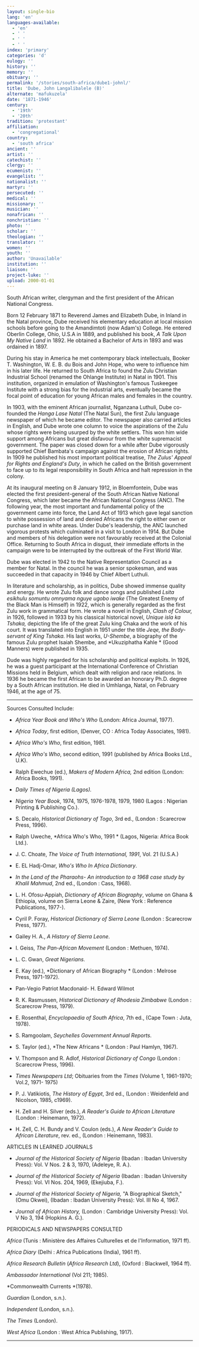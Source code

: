 ```yaml
---
layout: single-bio
lang: 'en'
languages-available:
  - 'en'
  - ' '
  - ' '
  - ' '
index: 'primary'
categories: 'd'
eulogy: ''
history: ''
memory: ''
obituary: ''
permalink: '/stories/south-africa/dube1-johnl/'
title: 'Dube, John Langalibalele (B)'
alternate: 'mafukuzela'
date: '1871-1946'
century:
  - '19th'
  - '20th'
tradition: 'protestant'
affiliation:
  - 'congregational'
country:
  - 'south africa'
ancient: ''
artist: ''
catechist: ''
clergy: ''
ecumenist: ''
evangelist: ''
nationalist: ''
martyr: ''
persecuted: ''
medical: ''
missionary: ''
musician: ''
nonafrican: ''
nonchristian: ''
photo: ''
scholar: ''
theologian: ''
translator: ''
women: ''
youth: ''
author: 'Unavailable'
institution: ''
liaison: ''
project-luke: ''
upload: 2000-01-01
---
```



South African writer, clergyman and the first president of the African National Congress.

Born 12 February 1871 to Reverend James and Elizabeth Dube, in Inland in the Natal province, Dube received his elementary education at local mission schools before going to the Amandimtoti (now Adam's) College. He entered Oberlin College, Ohio, U.S.A in 1889, and published his book, *A Talk Upon My Native Land* in 1892. He obtained a Bachelor of Arts in 1893 and was ordained in 1897.

During his stay in America he met contemporary black intellectuals, Booker T. Washington, W. E. B. du Bois and John Hope, who were to influence him in his later life. He returned to South Africa to found the Zulu Christian Industrial School (renamed the Ohlange Institute) in Natal in 1901. This institution, organized in emulation of Washington's famous Tuskeegee Institute with a strong bias for the industrial arts, eventually became the focal point of education for young African males and females in the country.

In 1903, with the eminent African journalist, Nganzana Luthuli, Dube co-founded the *Hanga Lase Natal* (The Natal Sun), the first Zulu language newspaper of which he became editor. The newspaper also carried articles in English, and Dube wrote one column to voice the aspirations of the Zulu whose rights were being usurped by the white settlers. This won him wide support among Africans but great disfavour from the white supremacist government. The paper was closed down for a while after Dube vigorously supported Chief Bambata's campaign against the erosion of African rights. In 1909 he published his most important political treatise, *The Zulus' Appeal for Rights and England's Duty*, in which he called on the British government to face up to its legal responsibility in South Africa and halt repression in the colony.

At its inaugural meeting on 8 January 1912, in Bloemfontein, Dube was elected the first president-general of the South African Native National Congress, which later became the African National Congress (ANC). The following year, the most important and fundamental policy of the government came into force, the Land Act of 1913 which gave legal sanction to white possession of land and denied Africans the right to either own or purchase land in white areas.  Under Dube's leadership, the ANC launched vigorous protests which culminated in a visit to London in 1914. But Dube and members of his delegation were not favourably received at the Colonial Office.  Returning to South Africa in disgust, their immediate efforts in the campaign were to be interrupted by the outbreak of the First World War.

Dube was elected in 1942 to the Native Representation Council as a member for Natal. In the council he was a senior spokesman, and was succeeded in that capacity in 1946 by Chief Albert Luthuli.

In literature and scholarship, as in politics, Dube showed immense quality and energy. He wrote Zulu folk and dance songs and published *Lsita esikhulu somuntu omnyama nguye ugobo iwake* (The Greatest Enemy of the Black Man is Himself) in 1922, which is generally regarded as the first Zulu work in grammatical form. He wrote a novel in English, *Clash of Colour,* in 1926, followed in 1933 by his classical historical novel, *Unique isla ka Tshaka,* depicting the life of the great Zulu king Chaka and the work of his court. It was translated into English in 1951 under the title *Jeqe, the Body-servant of King Tshaka.*  His last works, *U-Shembe*, a biography of the famous Zulu prophet Isaiah Shembe, and *Ukuziphatha Kahle * (Good Manners) were published in 1935.

Dude was highly regarded for his scholarship and political exploits. In 1926, he was a guest participant at the International Conference of Christian Missions held in Belgium, which dealt with religion and race relations. In 1936 he became the first African to be awarded an honorary Ph.D. degree by a South African institution. He died in Umhlanga, Natal, on February 1946, at the age of 75.



---

Sources Consulted Include:

* *Africa Year Book and Who's Who*  (London: Africa Journal, 1977).

* *Africa Today*, first edition, (Denver, CO : Africa Today Associates, 1981).

* *Africa Who's Who*, first edition, 1981.

* *Africa Who's Who*, second edition, 1991 (published by Africa Books Ltd., U.K).

* Ralph Ewechue (ed.),  *Makers of Modern Africa,*  2nd edition  (London: Africa Books, 1991).

* *Daily Times of Nigeria (Lagos).*

* *Nigeria Year Book*, 1974, 1975, 1976-1978, 1979, 1980 (Lagos : Nigerian Printing &amp; Publishing Co.).

* S. Decalo, *Historical Dictionary of Togo*, 3rd ed., (London : Scarecrow Press, 1996).

* Ralph Uweche, *Africa Who's Who, 1991 *
(Lagos, Nigeria: Africa Book Ltd.).

* J. C. Choate, *The Voice of Truth International, 1991*,
Vol. 21 (U.S.A.)

* E. EL Hadj-Omar, *Who's Who In Africa Dictionary*.

* *In the Land of the Pharaohs- An introduction to a 1968 case study by
Khalil Mahmud*, 2nd ed., (London : Cass, 1968).

* L. H. Ofosu-Appiah, *Dictionary of African Biography*, volume on Ghana &amp; Ethiopia,
volume on Sierra Leone  &amp; Zaire, (New York : Reference Publications, 1977-).

* Cyril P. Foray, *Historical Dictionary of Sierra Leone* (London : Scarecrow Press, 1977).

* Gailey H. A., *A History of Sierra Leone*.

* I. Geiss, *The Pan-African Movement* (London : Methuen, 1974).

* L. C. Gwan, *Great Nigerians.*

* E. Kay (ed.), *Dictionary of African Biography * (London : Melrose Press, 1971-1972).

* Pan-Vegio Patriot Macdonald- H. Edward Wilmot

* R. K. Rasmussen, *Historical Dictionary of Rhodesia Zimbabwe* (London : Scarecrow Press, 1979).

* E. Rosenthal, *Encyclopaedia of South Africa*, 7th ed., (Cape Town : Juta, 1978).

* S. Ramgoolam, *Seychelles Government Annual Reports*.

* S. Taylor (ed.), *The New Africans * (London : Paul Hamlyn, 1967).

* V. Thompson and R. Adlof, *Historical Dictionary of Congo* (London : Scarecrow Press, 1996).

* *Times Newspapers Ltd*; Obituaries from the *Times* (Volume 1, 1961-1970;
Vol.2, 1971- 1975)

* P. J. Vatikiotis, *The History of Egypt*, 3rd ed., (London : Weidenfeld and Nicolson, 1985, c1969).

* H. Zell and H. Silver (eds.), *A Reader's Guide to African Literature* (London : Heinemann, 1972).

* H. Zell, C. H. Bundy and V. Coulon (eds.), *A New Reader's Guide to African Literature*, rev. ed., (London : Heinemann, 1983).

ARTICLES IN LEARNED JOURNALS

* *Journal of the Historical Society of Nigeria* (Ibadan : Ibadan University Press): Vol. V Nos. 2 &amp; 3, 1970,  (Adeleye, R. A.).

* *Journal of the Historical Society of Nigeria* (Ibadan : Ibadan University Press): Vol. VI Nos. 204, 1969,  (Ekejiuba, F.).

* *Journal of the Historical Society of Nigeria,* "A Biographical Sketch,"  (Omu Okwei), (Ibadan : Ibadan University Press): Vol. III No 4, 1967.

* *Journal of African History,* (London : Cambridge University Press): Vol. V No 3, 194 (Hopkins A. G.).

PERIODICALS AND NEWSPAPERS CONSULTED

*Africa* (Tunis : Ministère des Affaires Culturelles et de l'Information, 1971 ff).

*Africa Diary* (Delhi : Africa Publications (India), 1961 ff).

*Africa Research Bulletin* (*Africa Research Ltd*), (Oxford : Blackwell, 1964 ff).

*Ambassador International* (Vol 211; 1985).

*Commonwealth Currents *(1978).

*Guardian* (London, s.n.).

*Independent* (London, s.n.).

*The Times* (London).

*West Africa* (London : West Africa Publishing, 1917).

---